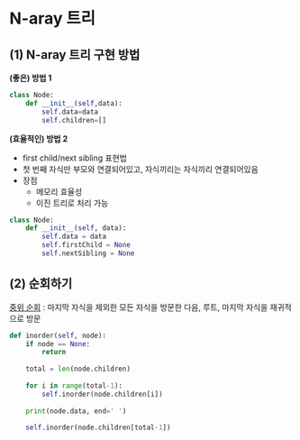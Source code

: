 # N-aray 트리

## (1) N-aray 트리 구현 방법
**(좋은) 방법 1**
```python
class Node:
    def __init__(self,data): 
        self.data=data 
        self.children=[]
```
**(효율적인) 방법 2**
- first child/next sibling 표현법
- 첫 번째 자식만 부모와 연결되어있고, 자식끼리는 자식끼리 연결되어있음
- 장점
  - 메모리 효율성
  - 이진 트리로 처리 가능
  
```python
class Node: 
    def __init__(self, data): 
        self.data = data 
        self.firstChild = None
        self.nextSibling = None
```

## (2) 순회하기
[중위 순회]() : 마지막 자식을 제외한 모든 자식을 방문한 다음, 루트, 마지막 자식을 재귀적으로 방문
```python
def inorder(self, node):
    if node == None:
        return
    
    total = len(node.children)
    
    for i in range(total-1):
        self.inorder(node.children[i])
    
    print(node.data, end=' ')
    
    self.inorder(node.children[total-1])
```
